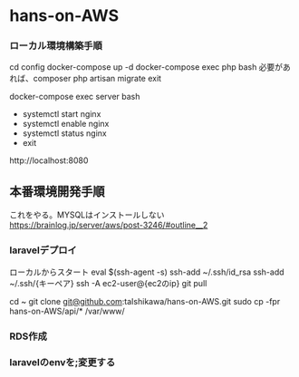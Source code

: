 # hans-on-AWS

### ローカル環境構築手順
cd config
docker-compose up -d 
docker-compose exec php bash 
必要があれば、composer 
php artisan migrate
exit

docker-compose exec server bash 
- systemctl start nginx
- systemctl enable nginx
- systemctl status nginx
- exit

http://localhost:8080


## 本番環境開発手順

これをやる。MYSQLはインストールしない
https://brainlog.jp/server/aws/post-3246/#outline__2

### laravelデプロイ
ローカルからスタート
eval $(ssh-agent -s)
ssh-add ~/.ssh/id_rsa
ssh-add ~/.ssh/{キーペア}
ssh -A ec2-user@{ec2のip}
git pull

cd ~
git clone git@github.com:taIshikawa/hans-on-AWS.git
sudo cp -fpr hans-on-AWS/api/* /var/www/

### RDS作成
### laravelのenvを;変更する
